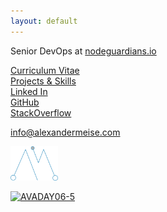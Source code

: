 ```yaml
---
layout: default
---
```




Senior DevOps at [nodeguardians.io](https://nodeguardians.io)

[Curriculum Vitae](https://alexmeise.github.io/cv)  
[Projects & Skills](http://alexmeise.github.io/projects)  
[Linked In](https://www.linkedin.com/in/alexander-meise-7574a153/)  
[GitHub](https://github.com/alexmeise)   
[StackOverflow](https://stackoverflow.com/users/1869399/alexander-meise)  

info@alexandermeise.com

<img src="amlogo.png" alt="drawing" width="15%"/>

<a data-flickr-embed="true" data-context="true" href="https://www.flickr.com/photos/avalancheavax/52046432230/" title="AVADAY06-5"><img src="https://live.staticflickr.com/65535/52046432230_082535ca66_b.jpg" width="1024" height="681" alt="AVADAY06-5">

